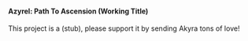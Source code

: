 #### Azyrel: Path To Ascension (Working Title)

This project is a (stub), please support it by sending Akyra tons of love!

